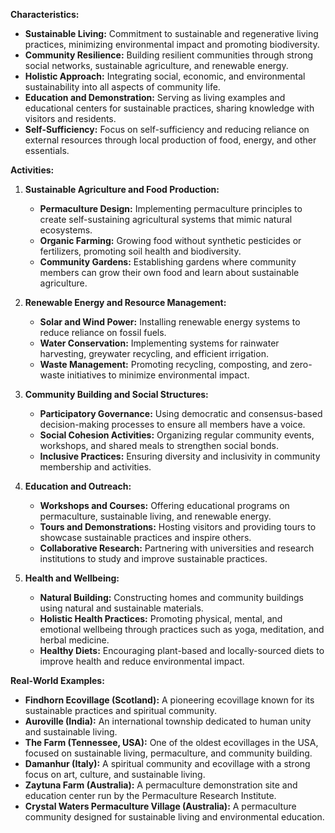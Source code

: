 **Characteristics:**
- **Sustainable Living:** Commitment to sustainable and regenerative living practices, minimizing environmental impact and promoting biodiversity.
- **Community Resilience:** Building resilient communities through strong social networks, sustainable agriculture, and renewable energy.
- **Holistic Approach:** Integrating social, economic, and environmental sustainability into all aspects of community life.
- **Education and Demonstration:** Serving as living examples and educational centers for sustainable practices, sharing knowledge with visitors and residents.
- **Self-Sufficiency:** Focus on self-sufficiency and reducing reliance on external resources through local production of food, energy, and other essentials.

**Activities:**

1. **Sustainable Agriculture and Food Production:**
   - **Permaculture Design:** Implementing permaculture principles to create self-sustaining agricultural systems that mimic natural ecosystems.
   - **Organic Farming:** Growing food without synthetic pesticides or fertilizers, promoting soil health and biodiversity.
   - **Community Gardens:** Establishing gardens where community members can grow their own food and learn about sustainable agriculture.

2. **Renewable Energy and Resource Management:**
   - **Solar and Wind Power:** Installing renewable energy systems to reduce reliance on fossil fuels.
   - **Water Conservation:** Implementing systems for rainwater harvesting, greywater recycling, and efficient irrigation.
   - **Waste Management:** Promoting recycling, composting, and zero-waste initiatives to minimize environmental impact.

3. **Community Building and Social Structures:**
   - **Participatory Governance:** Using democratic and consensus-based decision-making processes to ensure all members have a voice.
   - **Social Cohesion Activities:** Organizing regular community events, workshops, and shared meals to strengthen social bonds.
   - **Inclusive Practices:** Ensuring diversity and inclusivity in community membership and activities.

4. **Education and Outreach:**
   - **Workshops and Courses:** Offering educational programs on permaculture, sustainable living, and renewable energy.
   - **Tours and Demonstrations:** Hosting visitors and providing tours to showcase sustainable practices and inspire others.
   - **Collaborative Research:** Partnering with universities and research institutions to study and improve sustainable practices.

5. **Health and Wellbeing:**
   - **Natural Building:** Constructing homes and community buildings using natural and sustainable materials.
   - **Holistic Health Practices:** Promoting physical, mental, and emotional wellbeing through practices such as yoga, meditation, and herbal medicine.
   - **Healthy Diets:** Encouraging plant-based and locally-sourced diets to improve health and reduce environmental impact.

**Real-World Examples:**
- **Findhorn Ecovillage (Scotland):** A pioneering ecovillage known for its sustainable practices and spiritual community.
- **Auroville (India):** An international township dedicated to human unity and sustainable living.
- **The Farm (Tennessee, USA):** One of the oldest ecovillages in the USA, focused on sustainable living, permaculture, and community building.
- **Damanhur (Italy):** A spiritual community and ecovillage with a strong focus on art, culture, and sustainable living.
- **Zaytuna Farm (Australia):** A permaculture demonstration site and education center run by the Permaculture Research Institute.
- **Crystal Waters Permaculture Village (Australia):** A permaculture community designed for sustainable living and environmental education.